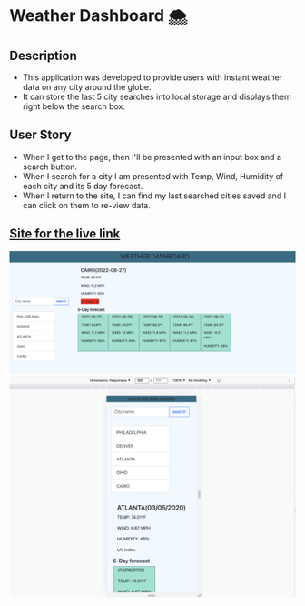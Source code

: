 # Weather Dashboard 🌨

## Description

- This application was developed to provide users with instant weather data on any city around the globe.
- It can store the last 5 city searches into local storage and displays them right below the search box.

## User Story

- When I get to the page, then I'll be presented with an input box and a search button.
- When I search for a city I am presented with Temp, Wind, Humidity of each city and its 5 day forecast.
- When I return to the site, I can find my last searched cities saved and I can click on them to re-view data.

## [Site for the live link ](https://miketigray.github.io/weather-dashboard/)

![Screenshot-1 of deployed application](./assets/images/screenshot1.png)
![Screenshot-2 of deployed application](./assets/images/screenshot2.png)
